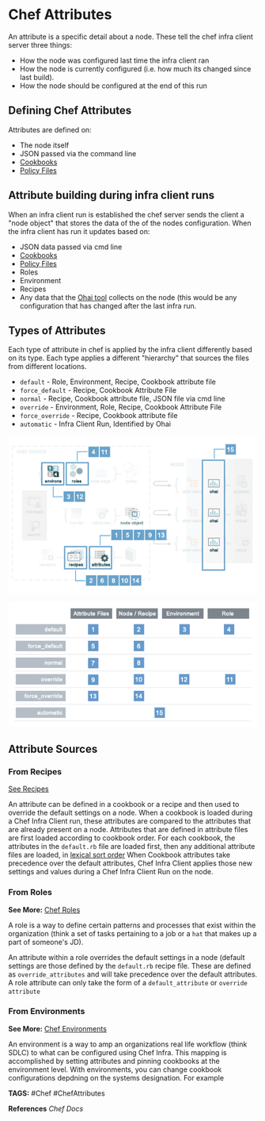# Chef Attributes

An attribute is a specific detail about a node.
These tell the chef infra client server three things:

* How the node was configured last time the infra client ran
* How the node is currently configured (i.e. how much its changed since last build).
* How the node should be configured at the end of this run

## Defining Chef Attributes

Attributes are defined on:

* The node itself
* JSON passed via the command line
* [Cookbooks](<./ChefCookbooks.md> "./ChefCookbooks")
* [Policy Files](<ChefPolicyFiles.md> "ChefPolicyFiles")

## Attribute building during infra client runs

When an infra client run is established the chef server sends the client a "node object" that stores the data of the of the nodes configuration. When the infra client has run it updates based on:

* JSON data passed via cmd line
* [Cookbooks](<./ChefCookbooks.md> "./ChefCookbooks")
* [Policy Files](<ChefPolicyFiles.md> "ChefPolicyFiles")
* Roles
* Environment
* Recipes
* Any data that the [Ohai tool](<./ChefOhai.md> "./ChefOhai") collects on the node (this would be any configuration that has changed after the last infra run.

## Types of Attributes

Each type of attribute in chef is applied by the infra client differently based on its type. Each type applies a different "hierarchy" that sources the files from different locations.

* `default` - Role, Environment, Recipe, Cookbook attribute file
* `force_default` - Recipe, Cookbook Attribute File
* `normal` - Recipe, Cookbook attribute file, JSON file via cmd line
* `override` - Environment, Role, Recipe, Cookbook Attribute File
* `force_override` - Recipe, Cookbook attribute file
* `automatic` - Infra Client Run, Identified by Ohai

![Chef Attribute Precedence Diagram](./overview_chef_attributes_precedence.png "chef attribute precedence")

![Chef Attribute Precedence Table](./overview_chef_attributes_table.png "Chef attribute precedence as a diagram")

## Attribute Sources

### From Recipes

[See Recipes](<./ChefRecipes.md> "./ChefRecipes")

An attribute can be defined in a cookbook or a recipe and then used to override the default settings on a node. When a cookbook is loaded during a Chef Infra Client run, these attributes are compared to the attributes that are already present on a node. Attributes that are defined in attribute files are first loaded according to cookbook order. For each cookbook,  the attributes in the `default.rb` file are loaded first, then any additional attribute files are loaded, in [lexical sort order](<https://en.wikipedia.org/wiki/Lexicographic_order> "https://en.wikipedia.org/wiki/Lexicographic_order")
When Cookbook attributes take precedence over the default attributes, Chef Infra Client applies those new settings and values during a Chef Infra Client Run on the node.

### From Roles

__See More:__ [Chef Roles](<./ChefRoles.md> "./ChefRoles")

A role is a way to define certain patterns and processes that exist within the organization (think a set of tasks pertaining to a job or a `hat` that makes up a part of someone's JD).

An attribute within a role overrides the default settings in a node (default settings are those defined by the `default.rb` recipe file. These are defined as `override_attributes` and will take precedence over the default attributes. A role attribute can only take the form of a `default_attribute` or `override attribute`

### From Environments

__See More:__ [Chef Environments](<./ChefEnvironments.md> "./ChefEnvironments")

An environment is a way to amp an organizations real life workflow (think SDLC) to what can be configured using Chef Infra. This mapping is accomplished by setting attributes and pinning cookbooks at the environment level. With environments, you can change cookbook configurations depdning on the systems designation. For example

__TAGS:__
#Chef #ChefAttributes

__References__
_Chef Docs_
